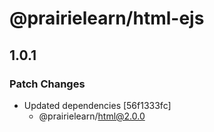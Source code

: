 # @prairielearn/html-ejs

## 1.0.1

### Patch Changes

- Updated dependencies [56f1333fc]
  - @prairielearn/html@2.0.0

